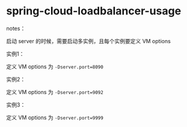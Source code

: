 # spring-cloud-loadbalancer-usage

notes：

启动 server 的时候，需要启动多实例，且每个实例要定义 VM options

实例1： 

定义 VM options 为 `-Dserver.port=8090`

实例2：

定义 VM options 为 `-Dserver.port=9092`

实例3：

定义 VM options 为 `-Dserver.port=9999`